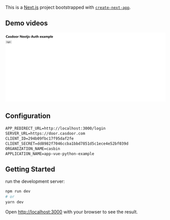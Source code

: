 This is a [Next.js](https://nextjs.org/) project bootstrapped with [`create-next-app`](https://github.com/vercel/next.js/tree/canary/packages/create-next-app).

## Demo videos
![Login](./img/demo.gif)

## Configuration
```plaintext
APP_REDIRECT_URL=http://localhost:3000/login
SERVER_URL=https://door.casdoor.com
CLIENT_ID=294b09fbc17f95daf2fe
CLIENT_SECRET=dd8982f7046ccba1bbd7851d5c1ece4e52bf039d
ORGANIZATION_NAME=casbin
APPLICATION_NAME=app-vue-python-example
```

## Getting Started

run the development server:

```bash
npm run dev
# or
yarn dev
```

Open [http://localhost:3000](http://localhost:3000) with your browser to see the result.
